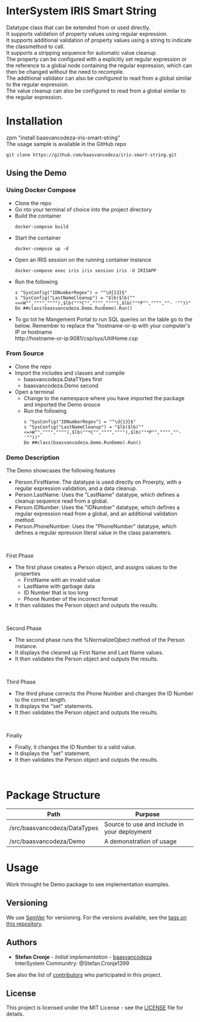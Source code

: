 # InterSystem IRIS Smart String

Datatype class that can be extended from or used directly.  
It supports validation of property values using regular expression.  
It supports additional validation of property values using a string to indicate the classmethod to call.  
It supports a stripping sequence for automatic value cleanup.  
The property can be configured with a explicitly set regular expression 
or the reference to a global node containing the regular expression, 
which can then be changed without the need to recompile.  
The additional validator can also be configured to read from a global similar to the regular expression.  
The value cleanup can also be configured to read from a global similar to the regular expression.

# Installation

zpm "install baasvancodeza-iris-smart-string"  
The usage sample is available in the GitHub repo  
```
git clone https://github.com/baasvancodeza/iris-smart-string.git
```

## Using the Demo

### Using Docker Compose
- Clone the repo
- Go nto your terminal of choice into the project directory
- Build the container
  ```
  docker-compose build
  ```
- Start the container
  ```
  docker-compose up -d
  ```
- Open an IRIS session on the running container instance
  ```
  docker-compose exec iris iris session iris -U IRISAPP
  ```
- Run the following  
  ```
  s ^SysConfig("IDNumberRegex") = "^\d{13}$"
  s ^SysConfig("LastNameCleanup") = "$lb($lb(""<=>W"","""",""""),$lb(""*C"","""",""""),$lb(""*P"","""",""- '""))"
  Do ##class(baasvancodeza.Demo.RunDemo).Run()
  ```
- To go tot he Mangement Portal to run SQL queries on the table go to the below. Remember to replace the "hostname-or-ip with your computer's IP or hostname  
  http://hostname-or-ip:9081/csp/sys/UtilHome.csp
  

### From Source
- Clone the repo
- Import the includes and classes and compile
  - baasvancodeza.DataTYpes first
  - baasvancodeza.Demo second
- Open a terminal
  - Change to the namespace where you have imported the package and imported the Demo srouce
  - Run the following  
    ```
    s ^SysConfig("IDNumberRegex") = "^\d{13}$"
    s ^SysConfig("LastNameCleanup") = "$lb($lb(""<=>W"","""",""""),$lb(""*C"","""",""""),$lb(""*P"","""",""- '""))"
    Do ##class(baasvancodeza.Demo.RunDemo).Run()
    ```

### Demo Description

The Demo showcases the following features
 - Person.FirstName: The datatype is used directly on Proerpty, with a regular expression validation, and a data cleanup.
 - Person.LastName: Uses the "LastName" datatype, which defines a cleanup sequence read from a global.
 - Person.IDNumber: Uses the "IDNumber" datatype, which defines a regular expression read from a global, and an additional validation method.
 - Person.PhoneNumber: Uses the "PhoneNumber" datatype, which defines a regular epression literal value in the class parameters.

<br>

First Phase
- The first phase creates a Person object, and assigns values to the properties
  - FirstName with an invalid value
  - LastName with garbage data
  - ID Number that is too long
  - Phone Number of the incorrect format  
- It then validates the Person object and outputs the results.  

<br>

Second Phase
- The second phase runs the %NormalizeOjbect method of the Person instance.
- It displays the cleaned up First Name and Last Name values.
- It then validates the Person object and outputs the results.

<br>

Third Phase
- The third phase corrects the Phone Number and changes the ID Number to the correct length.
- It displays the "set" statements.
- It then validates the Person object and outputs the results.

<br>

Finally
- Finally, it changes the ID Number to a valid value.
- It displays the "set" statement.
- It then validates the Person object and outputs the results.

<br>

# Package Structure

| Path | Purpose |
| --- | --- |
| /src/baasvancodeza/DataTypes | Source to use and include in your deployment |
| /src/baasvancodeza/Demo | A demonstration of usage |

# Usage

Work throught he Demo package to see implementation examples.

## Versioning

We use [SemVer](http://semver.org/) for versioning. For the versions available, see the [tags on this repository](https://github.com/intersystems/TestCoverage/tags).

## Authors

* **Stefan Cronje** - *Initial implementation* - [baasvancodeza](http://github.com/baasvancodeza)  
  InterSystem Communitry: @Stefan.Cronje1399

See also the list of [contributors](https://github.com/baasvancodeza/iris-smart-string/contributors) who participated in this project.

## License

This project is licensed under the MIT License - see the [LICENSE](LICENSE) file for details.
